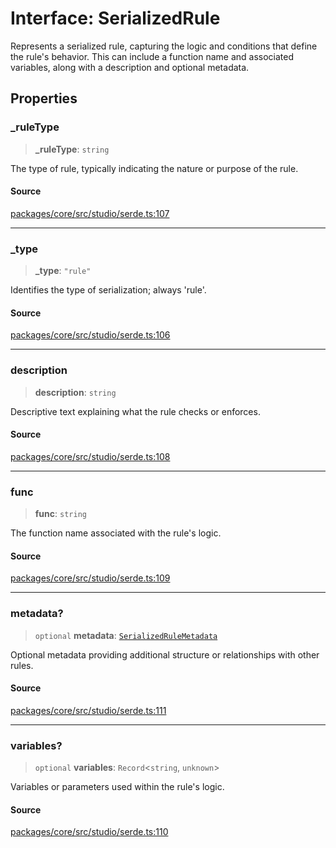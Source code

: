 # Interface: SerializedRule

Represents a serialized rule, capturing the logic and conditions that define the rule's behavior.
This can include a function name and associated variables, along with a description and optional metadata.

## Properties

### \_ruleType

> **\_ruleType**: `string`

The type of rule, typically indicating the nature or purpose of the rule.

#### Source

[packages/core/src/studio/serde.ts:107](https://github.com/VictorS67/encre/blob/c09849eb59af073bf23be826a912f2ba4f635f93/packages/core/src/studio/serde.ts#L107)

***

### \_type

> **\_type**: `"rule"`

Identifies the type of serialization; always 'rule'.

#### Source

[packages/core/src/studio/serde.ts:106](https://github.com/VictorS67/encre/blob/c09849eb59af073bf23be826a912f2ba4f635f93/packages/core/src/studio/serde.ts#L106)

***

### description

> **description**: `string`

Descriptive text explaining what the rule checks or enforces.

#### Source

[packages/core/src/studio/serde.ts:108](https://github.com/VictorS67/encre/blob/c09849eb59af073bf23be826a912f2ba4f635f93/packages/core/src/studio/serde.ts#L108)

***

### func

> **func**: `string`

The function name associated with the rule's logic.

#### Source

[packages/core/src/studio/serde.ts:109](https://github.com/VictorS67/encre/blob/c09849eb59af073bf23be826a912f2ba4f635f93/packages/core/src/studio/serde.ts#L109)

***

### metadata?

> `optional` **metadata**: [`SerializedRuleMetadata`](SerializedRuleMetadata.md)

Optional metadata providing additional structure or relationships with other rules.

#### Source

[packages/core/src/studio/serde.ts:111](https://github.com/VictorS67/encre/blob/c09849eb59af073bf23be826a912f2ba4f635f93/packages/core/src/studio/serde.ts#L111)

***

### variables?

> `optional` **variables**: `Record`\<`string`, `unknown`\>

Variables or parameters used within the rule's logic.

#### Source

[packages/core/src/studio/serde.ts:110](https://github.com/VictorS67/encre/blob/c09849eb59af073bf23be826a912f2ba4f635f93/packages/core/src/studio/serde.ts#L110)

